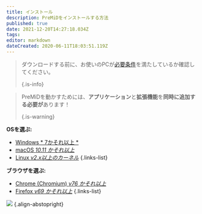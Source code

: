 ```yaml
---
title: インストール
description: PreMiDをインストールする方法
published: true
date: 2021-12-20T14:27:18.034Z
tags:
editor: markdown
dateCreated: 2020-06-11T18:03:51.119Z
---
```


> ダウンロードする前に、お使いのPCが[必要条件](/install/requirements)を満たしているか確認してください。
>
> {.is-info}

> PreMiDを動かすためには、**アプリケーション**と**拡張機能**を**同時に追加する必要が**あります！
>
> {.is-warning}

**OSを選ぶ:**
- [Windows * 7かそれ以上 *](/install/windows)
- [macOS *10.11 かそれ以上*](/install/macos)
- [Linux *v2.x以上のカーネル*](/install/linux)
{.links-list}

**ブラウザを選ぶ:**
- [Chrome (Chromium) *v76 かそれ以上*](/install/chromium)
- [Firefox *v69 かそれ以上*](/install/firefox)
{.links-list}

![](https://a.icons8.com/ajlQdsfa/FZhYWV/svg.svg) {.align-abstopright}
